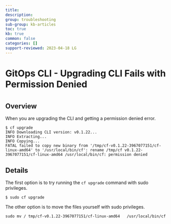 ```yaml
---
title: 
description: 
group: troubleshooting
sub-group: kb-articles
toc: true
kb: true
common: false
categories: []
support-reviewed: 2023-04-18 LG
---
```


# GitOps CLI - Upgrading CLI Fails with Permission Denied

#

## Overview

When you are upgrading the CLI and getting a permission denied error.

    
    
    $ cf upgrade
    INFO Downloading CLI version: v0.1.22...
    INFO Extracting...
    INFO Copying...
    FATAL failed to copy new binary from '/tmp/cf-v0.1.22-3967077151/cf-linux-amd64' to '/usr/local/bin/cf': rename /tmp/cf v0.1.22-3967077151/cf-linux-amd64 /usr/local/bin/cf: permission denied
    

## Details

The first option is to try running the `cf upgrade` command with sudo
privileges.

    
    
    $ sudo cf upgrade

The other option is to move the files yourself with sudo privileges.

    
    
    sudo mv / tmp/cf-v0.1.22-3967077151/cf-linux-amd64   /usr/local/bin/cf 

